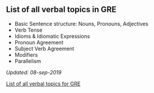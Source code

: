## List of all verbal topics in GRE

* Basic Sentence structure: Nouns, Pronouns, Adjectives
* Verb Tense
* Idioms & Idiomatic Expressions
* Pronoun Agreement
* Subject Verb Agreement
* Modifiers
* Parallelism

*Updated: 08-sep-2019*

[List of all verbal topics for GRE](https://meroexam.com/blog/list-of-all-verbal-topics-for-gre)